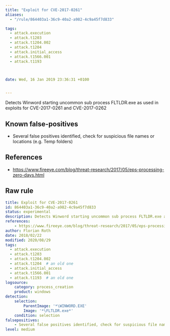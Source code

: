 ```yaml
---
title: "Exploit for CVE-2017-0261"
aliases:
  - "/rule/864403a1-36c9-40a2-a982-4c9a45f7d833"

tags:
  - attack.execution
  - attack.t1203
  - attack.t1204.002
  - attack.t1204
  - attack.initial_access
  - attack.t1566.001
  - attack.t1193



date: Wed, 16 Jan 2019 23:36:31 +0100


---
```


Detects Winword starting uncommon sub process FLTLDR.exe as used in exploits for CVE-2017-0261 and CVE-2017-0262

<!--more-->


## Known false-positives

* Several false positives identified, check for suspicious file names or locations (e.g. Temp folders)



## References

* https://www.fireeye.com/blog/threat-research/2017/05/eps-processing-zero-days.html


## Raw rule
```yaml
title: Exploit for CVE-2017-0261
id: 864403a1-36c9-40a2-a982-4c9a45f7d833
status: experimental
description: Detects Winword starting uncommon sub process FLTLDR.exe as used in exploits for CVE-2017-0261 and CVE-2017-0262
references:
    - https://www.fireeye.com/blog/threat-research/2017/05/eps-processing-zero-days.html
author: Florian Roth
date: 2018/02/22
modified: 2020/08/29
tags:
  - attack.execution
  - attack.t1203
  - attack.t1204.002
  - attack.t1204  # an old one
  - attack.initial_access
  - attack.t1566.001
  - attack.t1193  # an old one
logsource:
    category: process_creation
    product: windows
detection:
    selection:
        ParentImage: '*\WINWORD.EXE'
        Image: '*\FLTLDR.exe*'
    condition: selection
falsepositives:
    - Several false positives identified, check for suspicious file names or locations (e.g. Temp folders)
level: medium

```
